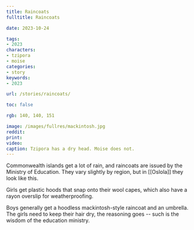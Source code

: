```yaml
---
title: Raincoats
fulltitle: Raincoats

date: 2023-10-24

tags:
- 2023
characters:
- tzipora
- moise
categories:
- story
keywords:
- 2023

url: /stories/raincoats/

toc: false

rgb: 140, 140, 151

image: /images/fullres/mackintosh.jpg
reddit:
print:
video:
caption: Tzipora has a dry head. Moise does not.
---
```

Commonwealth islands get a lot of rain, and raincoats are issued by the Ministry of Education. They vary slightly by region, but in [[Oslola]] they look like this.

Girls get plastic hoods that snap onto their wool capes, which also have a rayon overslip for weatherproofing.

Boys generally get a hoodless mackintosh-style raincoat and an umbrella. The girls need to keep their hair dry, the reasoning goes -- such is the wisdom of the education ministry.